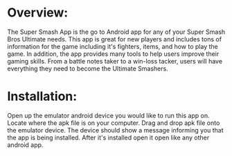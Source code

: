 # Overview:
The Super Smash App is the go to Android app for any of your Super Smash Bros Ultimate needs.
This app is great for new players and includes tons of information for the game including it's fighters,
items, and how to play the game.  In addition, the app provides many tools to help
users improve their gaming skills.  From a battle notes taker to a win-loss tacker, 
users will have everything they need to become the Ultimate Smashers.  

# Installation:
Open up the emulator android device you would like to run this app on.  Locate where the apk file is on your computer.  Drag and drop apk file onto the emulator device.  The device should show a message informing you that the app is being installed.  After it's installed open it open like any other android app.
